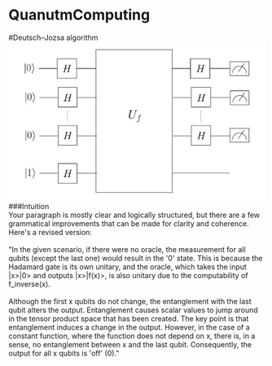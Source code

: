 # QuanutmComputing</br>
#Deutsch–Jozsa algorithm</br>
![Alt text](/DJA.jpg/?raw=true "Optional Title")</br>
###Intuition</br>
Your paragraph is mostly clear and logically structured, but there are a few grammatical improvements that can be made for clarity and coherence. Here's a revised version:
</br>
</br>
"In the given scenario, if there were no oracle, the measurement for all qubits (except the last one) would result in the '0' state. This is because the Hadamard gate is its own unitary, and the oracle, which takes the input |x>|0> and outputs |x>|f(x)>, is also unitary due to the computability of f_inverse(x).
</br>
</br>
Although the first x qubits do not change, the entanglement with the last qubit alters the output. Entanglement causes scalar values to jump around in the tensor product space that has been created. The key point is that entanglement induces a change in the output. However, in the case of a constant function, where the function does not depend on x, there is, in a sense, no entanglement between x and the last qubit. Consequently, the output for all x qubits is 'off' (0)."
</br>
